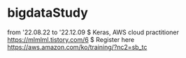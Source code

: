 # bigdataStudy
from '22.08.22 to '22.12.09
$ Keras, AWS cloud practitioner <https://mlmlml.tistory.com/6>
$ Register here <https://aws.amazon.com/ko/training/?nc2=sb_tc>
